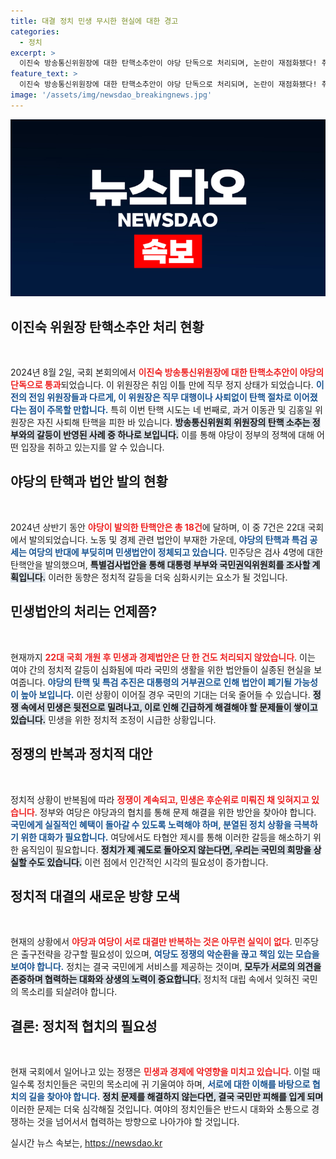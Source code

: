 ```yaml
---
title: 대결 정치 민생 무시한 현실에 대한 경고
categories:
  - 정치
excerpt: >
  이진숙 방송통신위원장에 대한 탄핵소추안이 야당 단독으로 처리되며, 논란이 재점화됐다! 취임 이틀 만에 직무 정지된 그는 과연 어떤 대응을 할까? 정쟁 속 민생은 뒷전, 여야의 대립이 계속되는 현실에서 변화는 가능할까?
feature_text: >
  이진숙 방송통신위원장에 대한 탄핵소추안이 야당 단독으로 처리되며, 논란이 재점화됐다! 취임 이틀 만에 직무 정지된 그는 과연 어떤 대응을 할까? 정쟁 속 민생은 뒷전, 여야의 대립이 계속되는 현실에서 변화는 가능할까?
image: '/assets/img/newsdao_breakingnews.jpg'
---
```


<p><img src="/assets/img/newsdao_breakingnews.jpg" alt="pcversion 속보" /></p>

<h2 data-ke-size="size26">이진숙 위원장 탄핵소추안 처리 현황</h2>

<p data-ke-size="size16">&nbsp;</p>

<p data-ke-size="size16">2024년 8월 2일, 국회 본회의에서 <b><span style="color: #ee2323;">이진숙 방송통신위원장에 대한 탄핵소추안이 야당의 단독으로 통과</span></b>되었습니다. 이 위원장은 취임 이틀 만에 직무 정지 상태가 되었습니다. <b><span style="color: #1a5490;">이전의 전임 위원장들과 다르게, 이 위원장은 직무 대행이나 사퇴없이 탄핵 절차로 이어졌다는 점이 주목할 만합니다.</span></b> 특히 이번 탄핵 시도는 네 번째로, 과거 이동관 및 김홍일 위원장은 자진 사퇴해 탄핵을 피한 바 있습니다. <b><span style="background-color: #21538527;">방송통신위원회 위원장의 탄핵 소추는 정부와의 갈등이 반영된 사례 중 하나로 보입니다.</span></b> 이를 통해 야당이 정부의 정책에 대해 어떤 입장을 취하고 있는지를 알 수 있습니다.</p>

<h2 data-ke-size="size26">야당의 탄핵과 법안 발의 현황</h2>

<p data-ke-size="size16">&nbsp;</p>

<p data-ke-size="size16">2024년 상반기 동안 <b><span style="color: #ee2323;">야당이 발의한 탄핵안은 총 18건</span></b>에 달하며, 이 중 7건은 22대 국회에서 발의되었습니다. 노동 및 경제 관련 법안이 부재한 가운데, <b><span style="color: #1a5490;">야당의 탄핵과 특검 공세는 여당의 반대에 부딪히며 민생법안이 정체되고 있습니다.</span></b> 민주당은 검사 4명에 대한 탄핵안을 발의했으며, <b><span style="background-color: #21538527;">특별검사법안을 통해 대통령 부부와 국민권익위원회를 조사할 계획입니다.</span></b> 이러한 동향은 정치적 갈등을 더욱 심화시키는 요소가 될 것입니다.</p>

<h2 data-ke-size="size26">민생법안의 처리는 언제쯤?</h2>

<p data-ke-size="size16">&nbsp;</p>

<p data-ke-size="size16">현재까지 <b><span style="color: #ee2323;">22대 국회 개원 후 민생과 경제법안은 단 한 건도 처리되지 않았습니다</span></b>. 이는 여야 간의 정치적 갈등이 심화됨에 따라 국민의 생활을 위한 법안들이 실종된 현실을 보여줍니다. <b><span style="color: #1a5490;">야당의 탄핵 및 특검 추진은 대통령의 거부권으로 인해 법안이 폐기될 가능성이 높아 보입니다.</span></b> 이런 상황이 이어질 경우 국민의 기대는 더욱 줄어들 수 있습니다. <b><span style="background-color: #21538527;">정쟁 속에서 민생은 뒷전으로 밀려나고, 이로 인해 긴급하게 해결해야 할 문제들이 쌓이고 있습니다.</span></b> 민생을 위한 정치적 조정이 시급한 상황입니다.</p>

<h2 data-ke-size="size26">정쟁의 반복과 정치적 대안</h2>

<p data-ke-size="size16">&nbsp;</p>

<p data-ke-size="size16">정치적 상황이 반복됨에 따라 <b><span style="color: #ee2323;">정쟁이 계속되고, 민생은 후순위로 미뤄진 채 잊혀지고 있습니다</span></b>. 정부와 여당은 야당과의 협치를 통해 문제 해결을 위한 방안을 찾아야 합니다. <b><span style="color: #1a5490;">국민에게 실질적인 혜택이 돌아갈 수 있도록 노력해야 하며, 분열된 정치 상황을 극복하기 위한 대화가 필요합니다.</span></b> 여당에서도 타협안 제시를 통해 이러한 갈등을 해소하기 위한 움직임이 필요합니다. <b><span style="background-color: #21538527;">정치가 제 궤도로 돌아오지 않는다면, 우리는 국민의 희망을 상실할 수도 있습니다.</span></b> 이런 점에서 인간적인 시각의 필요성이 증가합니다.</p>

<h2 data-ke-size="size26">정치적 대결의 새로운 방향 모색</h2>

<p data-ke-size="size16">&nbsp;</p>

<p data-ke-size="size16">현재의 상황에서 <b><span style="color: #ee2323;">야당과 여당이 서로 대결만 반복하는 것은 아무런 실익이 없다</span></b>. 민주당은 출구전략을 강구할 필요성이 있으며, <b><span style="color: #1a5490;">여당도 정쟁의 악순환을 끊고 책임 있는 모습을 보여야 합니다.</span></b> 정치는 결국 국민에게 서비스를 제공하는 것이며, <b><span style="background-color: #21538527;">모두가 서로의 의견을 존중하며 협력하는 대화와 상생의 노력이 중요합니다.</span></b> 정치적 대립 속에서 잊혀진 국민의 목소리를 되살려야 합니다.</p>

<h2 data-ke-size="size26">결론: 정치적 협치의 필요성</h2>

<p data-ke-size="size16">&nbsp;</p>

<p data-ke-size="size16">현재 국회에서 일어나고 있는 정쟁은 <b><span style="color: #ee2323;">민생과 경제에 악영향을 미치고 있습니다</span></b>. 이럴 때일수록 정치인들은 국민의 목소리에 귀 기울여야 하며, <b><span style="color: #1a5490;">서로에 대한 이해를 바탕으로 협치의 길을 찾아야 합니다.</span></b> <b><span style="background-color: #21538527;">정치 문제를 해결하지 않는다면, 결국 국민만 피해를 입게 되며</span></b> 이러한 문제는 더욱 심각해질 것입니다. 여야의 정치인들은 반드시 대화와 소통으로 경쟁하는 것을 넘어서서 협력하는 방향으로 나아가야 할 것입니다.</p>
실시간 뉴스 속보는, <a href="https://newsdao.kr" rel="dofollow">https://newsdao.kr</a>


